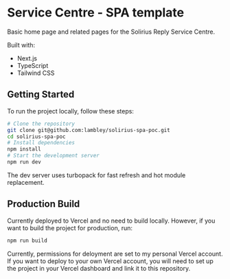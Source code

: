 # Service Centre - SPA template

Basic home page and related pages for the Solirius Reply Service Centre.

Built with:
- Next.js
- TypeScript
- Tailwind CSS

## Getting Started

To run the project locally, follow these steps:
```bash
# Clone the repository
git clone git@github.com:lambley/solirius-spa-poc.git
cd solirius-spa-poc
# Install dependencies
npm install
# Start the development server
npm run dev
```

The dev server uses turbopack for fast refresh and hot module replacement.

## Production Build

Currently deployed to Vercel and no need to build locally. However, if you want to build the project for production, run:
```bash
npm run build
```

Currently, permissions for deloyment are set to my personal Vercel account. If you want to deploy to your own Vercel account, you will need to set up the project in your Vercel dashboard and link it to this repository.
